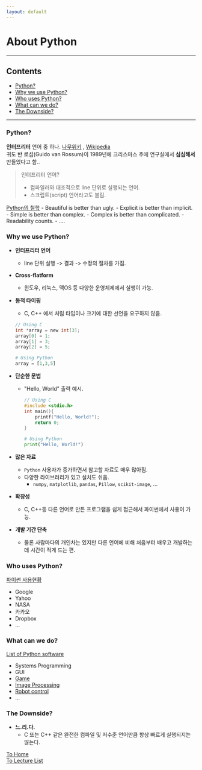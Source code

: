 ```yaml
---
layout: default
---
```


# About Python <!-- omit in toc -->
---
## Contents <!-- omit in toc -->

  - [Python?](#python)
  - [Why we use Python?](#why-we-use-python)
  - [Who uses Python?](#who-uses-python)
  - [What can we do?](#what-can-we-do)
  - [The Downside?](#the-downside)

---

### Python?

**인터프리터** 언어 중 하나. [나무위키](https://namu.wiki/w/%EC%9D%B8%ED%84%B0%ED%94%84%EB%A6%AC%ED%84%B0) , [Wikipedia](https://ko.wikipedia.org/wiki/%EC%9D%B8%ED%84%B0%ED%94%84%EB%A6%AC%ED%84%B0)  
귀도 반 로섬(Guido van Rossum)이 1989년에 크리스마스 주에 연구실에서 **심심해서** 만들었다고 함..
> 인터프리터 언어?
> - 컴파일러와 대조적으로 line 단위로 실행되는 언어.
> - 스크립트(script) 언어라고도 불림. 



[Python의 철학](https://www.python.org/dev/peps/pep-0020/)
    - Beautiful is better than ugly.
    - Explicit is better than implicit.
    - Simple is better than complex.
    - Complex is better than complicated.
    - Readability counts.
    - ....

### Why we use Python?
- **인터프리터 언어**
    - line 단위 실행 -> 결과 -> 수정의 절차를 가짐.
    
- **Cross-flatform**
    - 윈도우, 리눅스, 맥OS 등 다양한 운영체제에서 실행이 가능.
    
- **동적 타이핑**
    - C, C++ 에서 처럼 타입이나 크기에 대한 선언을 요구하지 않음.

    ``` c
    // Using C
    int *array = new int[3];
    array[0] = 1;
    array[1] = 3;
    array[2] = 5;
    ```

    ``` python
    # Using Python
    array = [1,3,5]
    ```
    
    
- **단순한 문법**
  - "Hello, World" 출력 예시.
    ``` c
    // Using C
    #include <stdio.h>
    int main(){
        printf("Hello, World!");
        return 0;
    }
    ```

    ``` python
    # Using Python
    print("Hello, World!")
    ```
    

- **많은 자료**
    - `Python` 사용자가 증가하면서 참고할 자료도 매우 많아짐.
    - 다양한 라이브러리가 있고 설치도 쉬움.
      - `numpy`, `matplotlib`, `pandas`, `Pillow`, `scikit-image`, ...


- **확장성**
    - C, C++등 다른 언어로 만든 프로그램을 쉽게 접근해서 파이썬에서 사용이 가능.
    
    
- **개발 기간 단축**
    - 물론 사람마다의 개인차는 있지만 다른 언어에 비해 처음부터 배우고 개발하는데 시간이 적게 드는 편.  


### Who uses Python?
[파이썬 사용현황](https://ko.wikipedia.org/wiki/%ED%8C%8C%EC%9D%B4%EC%8D%AC#%EC%82%AC%EC%9A%A9_%ED%98%84%ED%99%A9)
- Google
- Yahoo
- NASA
- 카카오
- Dropbox
- ...

### What can we do?
[List of Python software](https://en.wikipedia.org/wiki/List_of_Python_software)
- Systems Programming
- GUI
- [Game](https://www.youtube.com/watch?v=zPlJ-ma32T0)
- [Image Processing](https://opencv-python-tutroals.readthedocs.io/en/latest/_images/face.jpg)
- [Robot control](https://pythonprogramming.net/robotics-raspberry-pi-tutorial-gopigo-introduction/)
- ...

### The Downside?
-  **느.리.다.**
    - C 또는 C++ 같은 완전한 컴파일 및 저수준 언어만큼 항상 빠르게 실행되지는 않는다.


[To Home](../index.md)  
[To Lecture List](../lecturelist.md)
